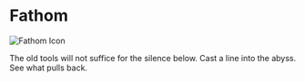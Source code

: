 # Fathom

![Fathom Icon]([https://raw.githubusercontent.com/K0-80/fathom-1.21/main/icon.png](https://github.com/K0-80/fathom-1.21/blob/master/src/main/resources/assets/fathom/icon.png?raw=true))

The old tools will not suffice for the silence below.
Cast a line into the abyss.
See what pulls back.
